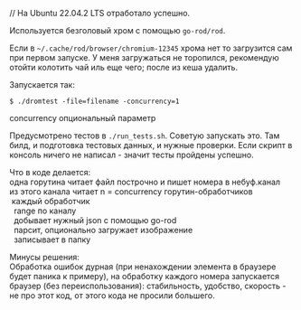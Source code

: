 // На Ubuntu 22.04.2 LTS отработало успешно.

Используется безголовый хром с помощью `go-rod/rod`. 

Если в `~/.cache/rod/browser/chromium-12345` хрома нет то загрузится сам при первом запуске.
У меня загружаться не торопился, рекомендую отойти колотить чай иль еще чего; после из кеша удалить.

Запускается так:

`$ ./dromtest -file=filename -concurrency=1`

concurrency опциональный параметр

Предусмотрено тестов в `./run_tests.sh`. Советую запускать это.
Там билд, и подготовка тестовых данных, и нужные проверки. Если скрипт в консоль ничего не написал - значит тесты пройдены успешно.

Что в коде делается:<br>
одна горутина читает файл построчно и пишет номера в небуф.канал<br>
из этого канала читает n = concurrency горутин-обработчиков<br>
&nbsp;каждый обработчик<br>
&nbsp;&nbsp;range по каналу<br>
&nbsp;&nbsp;добывает нужный json с помощью go-rod<br>
&nbsp;&nbsp;парсит, опционально загружает изображение<br>
&nbsp;&nbsp;записывает в папку<br>


Минусы решения:<br>
Обработка ошибок дурная (при ненахождении элемента в браузере будет паника к примеру), на обработку каждого номера запускается браузер (без переиспользования): стабильность, удобство, скорость - не про этот код, от этого кода не просили большего.

